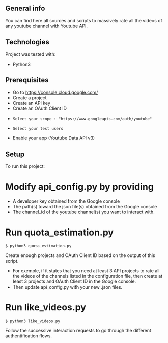 ## General info
You can find here all sources and scripts to massively rate all the videos of any youtube channel with Youtube API.

## Technologies
Project was tested with:
* Python3

## Prerequisites
* Go to https://console.cloud.google.com/
* Create a project 
* Create an API key
* Create an OAuth Client ID
*     Select your scope : "https://www.googleapis.com/auth/youtube"
*     Select your test users
* Enable your app (Youtube Data API v3)

 
## Setup
To run this project:

# Modify api_config.py by providing
* A developer key obtained from the Google console
* The path(s) toward the json file(s) obtained from the Google console
* The channel_id of the youtube channel(s) you want to interact with.

# Run quota_estimation.py

```
$ python3 quota_estimation.py
```

Create enough projects and OAuth Client ID based on the output of this script.

* For exemple, if it states that you need at least 3 API projects to rate all the videos of the channels listed in the configuration file, then create at least 3 projects and OAuth Client ID in the Google console. 
* Then update api_config.py with your new .json files.


# Run like_videos.py
```
$ python3 like_videos.py
```
Follow the successive interaction requests to go through the different authentification flows.

